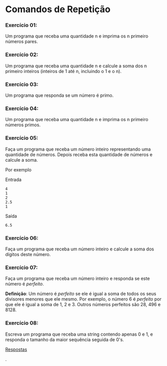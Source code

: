 # Comandos de Repetição





### Exercício 01:

Um programa que receba uma quantidade n e imprima os n primeiro números pares.

### Exercício 02:

Um programa que receba uma quantidade n e calcule a soma dos n primeiro inteiros (inteiros de 1 até n, incluindo o 1 e o n).

### Exercício 03:

Um programa que responda se um número é primo.

### Exercício 04:

Um programa que receba uma quantidade n e imprima os n primeiro números primos.

### Exercício 05:

Faça um programa que receba um número inteiro representando uma quantidade de números. Depois receba esta quantidade de números e calcule a soma.

Por exemplo

Entrada
```
4
1
2
2.5
1
```
Saída
```
6.5
```





### Exercício 06:

Faça um programa que receba um número inteiro e calcule a soma dos dígitos deste número.




### Exercício 07:

Faça um programa que receba um número inteiro e responda se este número é *perfeito*.

**Definição**: Um número é *perfeito* se ele é igual a soma de todos os seus divisores menores que ele mesmo. Por exemplo, o número 6 é *perfeito* por que ele é igual a soma de 1, 2 e 3. Outros números perfeitos são 28, 496 e 8128.




### Exercício 08:

Escreva um programa que receba uma string contendo apenas 0 e 1, e responda o tamanho da maior sequência seguida de 0's.



[Respostas](https://github.com/viniciusdenovaes/Unip222IPE/tree/master/lab04)







.
